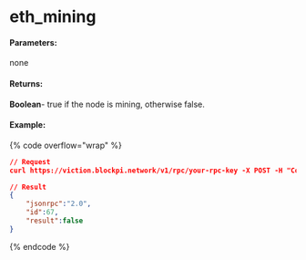 # eth\_mining

#### **Parameters:**

none

#### **Returns:**

**Boolean**- true if the node is mining, otherwise false.

#### Example:

{% code overflow="wrap" %}
```json
// Request
curl https://viction.blockpi.network/v1/rpc/your-rpc-key -X POST -H "Content-Type: application/json" --data '{"jsonrpc":"2.0","method":"eth_mining","params":[],"id":67}'

// Result
{
    "jsonrpc":"2.0",
    "id":67,
    "result":false
}
```
{% endcode %}
